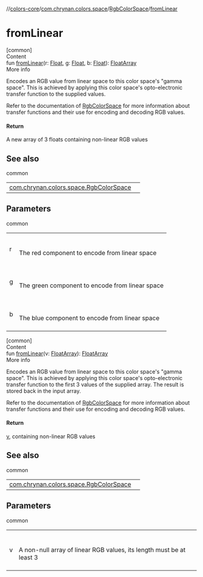//[colors-core](../../../index.md)/[com.chrynan.colors.space](../index.md)/[RgbColorSpace](index.md)/[fromLinear](from-linear.md)



# fromLinear  
[common]  
Content  
fun [fromLinear](from-linear.md)(r: [Float](https://kotlinlang.org/api/latest/jvm/stdlib/kotlin/-float/index.html), g: [Float](https://kotlinlang.org/api/latest/jvm/stdlib/kotlin/-float/index.html), b: [Float](https://kotlinlang.org/api/latest/jvm/stdlib/kotlin/-float/index.html)): [FloatArray](https://kotlinlang.org/api/latest/jvm/stdlib/kotlin/-float-array/index.html)  
More info  


Encodes an RGB value from linear space to this color space's "gamma space". This is achieved by applying this color space's opto-electronic transfer function to the supplied values.



Refer to the documentation of [RgbColorSpace](index.md) for more information about transfer functions and their use for encoding and decoding RGB values.



#### Return  


A new array of 3 floats containing non-linear RGB values



## See also  
  
common  
  
| | |
|---|---|
| <a name="com.chrynan.colors.space/RgbColorSpace/fromLinear/#kotlin.Float#kotlin.Float#kotlin.Float/PointingToDeclaration/"></a>[com.chrynan.colors.space.RgbColorSpace](to-linear.md)| <a name="com.chrynan.colors.space/RgbColorSpace/fromLinear/#kotlin.Float#kotlin.Float#kotlin.Float/PointingToDeclaration/"></a>|
  


## Parameters  
  
common  
  
| | |
|---|---|
| <a name="com.chrynan.colors.space/RgbColorSpace/fromLinear/#kotlin.Float#kotlin.Float#kotlin.Float/PointingToDeclaration/"></a>r| <a name="com.chrynan.colors.space/RgbColorSpace/fromLinear/#kotlin.Float#kotlin.Float#kotlin.Float/PointingToDeclaration/"></a><br><br>The red component to encode from linear space<br><br>|
| <a name="com.chrynan.colors.space/RgbColorSpace/fromLinear/#kotlin.Float#kotlin.Float#kotlin.Float/PointingToDeclaration/"></a>g| <a name="com.chrynan.colors.space/RgbColorSpace/fromLinear/#kotlin.Float#kotlin.Float#kotlin.Float/PointingToDeclaration/"></a><br><br>The green component to encode from linear space<br><br>|
| <a name="com.chrynan.colors.space/RgbColorSpace/fromLinear/#kotlin.Float#kotlin.Float#kotlin.Float/PointingToDeclaration/"></a>b| <a name="com.chrynan.colors.space/RgbColorSpace/fromLinear/#kotlin.Float#kotlin.Float#kotlin.Float/PointingToDeclaration/"></a><br><br>The blue component to encode from linear space<br><br>|
  
  


[common]  
Content  
fun [fromLinear](from-linear.md)(v: [FloatArray](https://kotlinlang.org/api/latest/jvm/stdlib/kotlin/-float-array/index.html)): [FloatArray](https://kotlinlang.org/api/latest/jvm/stdlib/kotlin/-float-array/index.html)  
More info  


Encodes an RGB value from linear space to this color space's "gamma space". This is achieved by applying this color space's opto-electronic transfer function to the first 3 values of the supplied array. The result is stored back in the input array.



Refer to the documentation of [RgbColorSpace](index.md) for more information about transfer functions and their use for encoding and decoding RGB values.



#### Return  


[v](from-linear.md), containing non-linear RGB values



## See also  
  
common  
  
| | |
|---|---|
| <a name="com.chrynan.colors.space/RgbColorSpace/fromLinear/#kotlin.FloatArray/PointingToDeclaration/"></a>[com.chrynan.colors.space.RgbColorSpace](to-linear.md)| <a name="com.chrynan.colors.space/RgbColorSpace/fromLinear/#kotlin.FloatArray/PointingToDeclaration/"></a>|
  


## Parameters  
  
common  
  
| | |
|---|---|
| <a name="com.chrynan.colors.space/RgbColorSpace/fromLinear/#kotlin.FloatArray/PointingToDeclaration/"></a>v| <a name="com.chrynan.colors.space/RgbColorSpace/fromLinear/#kotlin.FloatArray/PointingToDeclaration/"></a><br><br>A non-null array of linear RGB values, its length must be at least 3<br><br>|
  
  



